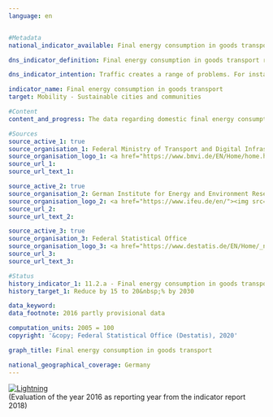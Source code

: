 ```yaml
---                   
language: en                   


#Metadata                   
national_indicator_available: Final energy consumption in goods transport                   

dns_indicator_definition: Final energy consumption in goods transport represents the energy consumption for the carriage of goods within Germany via inland shipping, by rail and by road.<sub> Text from the Indicator Report 2018</sub>                   

dns_indicator_intention: Traffic creates a range of problems. For instance, noise and air pollutants impair the quality of life especially in cities, and traffic-related emissions contribute to climate change. The emission of harmful greenhouse gases is closely linked to the energy consumed for transport purposes. Therefore, final energy consumption in goods transport is to be reduced by 15 to 20&nbsp;% by 2030.<sub> Text from the Indicator Report 2018</sub>                   

indicator_name: Final energy consumption in goods transport                   
target: Mobility - Sustainable cities and communities                   

#Content                    
content_and_progress: The data regarding domestic final energy consumption originate from the Transport Emission Model (TREMOD) database at the ifeu (German Institute for Energy and Environmental Research). TREMOD is a model for evaluating traffic emissions. The data include fuel consumption levels within Germany according to the so-called consumption concept, that is, irrespective of the place of fuelling. “Final energy” refers to the part of the energy used directly during transportation, so this excludes conversion losses that arise during production of fuels as well as possible pipeline losses.<br><br>The transport performances in goods transport used to calculate the specific energy consumption in this sector are computed by the ifeu on behalf of the Federal Ministry of Transport and Digital Infrastructure. Road goods transport takes into account transports on lorries with payloads in excess of 3.5 tonnes. However, goods transport by air is not included as it accounts for negligibly small volumes.<br><br>The indicator for final energy consumption in goods transport refers by definition to consumption within Germany. The influence of the German economy’s increasingly international links in the context of globalisation are reflected only to an insufficient degree. As a result, transport flows and the associated energy consumption that arises due to German exports and imports are not included.<br><br>In addition to energy consumption, energy efficiency, i.e. energy consumption per tonne-kilometre, is also presented. The number of tonne-kilometres provides information about the extent to which transport intensity, or the distance per transported tonne, changes.<br><br>Contrary to the targeted goal of the Federal Government, final energy consumption for the carriage of goods in 2016 increased by 10.0&nbsp;% compared to 2005. This sharp increase can be attributed primarily to goods transport by road. Final energy consumption for road goods transport increased during this period by 12.2&nbsp;%, while consumption for rail and inland waterways transport was considerably reduced (– 8.5% and – 17.8% respectively).<br><br>During the same period, the goods transport performance increased by 12.9&nbsp;%. With similar energy consumption in 2005 and 2016, efficiency increased markedly by 2.5&nbsp;% during this period.<br><br>During the financial and economic crisis of 2009, price-adjusted gross value added in manufacturing suffered a particularly sharp decline of nearly 20&nbsp;%. This heavy loss affected the transport sector in particular, which reacts directly to increases and decreases in the production of goods. The resulting lower utilisation of transport capacity explains the slight increase in average energy consumption per tonne-kilometre, despite the fact that overall energy consumption fell sharply during the crisis years.<br><br>Besides the presumably short-term consequences of the financial and economic crisis of 2009, a number of long-term factors also influenced the development of final energy consumption in goods transport during the review period between 2005 and 2016. For instance, the number of production steps per company has decreased, something that is normally associated with greater transport volumes because companies procure more intermediate goods from domestic and international suppliers. Furthermore, the average distance between the production location for the goods and their place of use increased, which also caused transport volumes to increase. These effects are countered by a shift in the demand structure towards less material-intensive goods (e. g. an increasing demand for services). The resulting change in the composition of the volume of goods dampened the increase in transport-related energy consumption.<sub> Text from the Indicator Report 2018</sub>                   

#Sources
source_active_1: true                           
source_organisation_1: Federal Ministry of Transport and Digital Infrastructure                           
source_organisation_logo_1: <a href="https://www.bmvi.de/EN/Home/home.html"><img src="https://g205sdgs.github.io/sdg-indicators/public/logosEn/bmvi.png" alt="Logo BMVI" title="Click here to visit the homepage of the organization" /></a>                           
source_url_1:                            
source_url_text_1:                            

source_active_2: true                           
source_organisation_2: German Institute for Energy and Environment Research                           
source_organisation_logo_2: <a href="https://www.ifeu.de/en/"><img src="https://g205sdgs.github.io/sdg-indicators/public/logosEn/ifeu.png" alt="Logo IFEU" title="Click here to visit the homepage of the organization" /></a>                           
source_url_2:                            
source_url_text_2:                            

source_active_3: true                           
source_organisation_3: Federal Statistical Office                           
source_organisation_logo_3: <a href="https://www.destatis.de/EN/Home/_node.html"><img src="https://g205sdgs.github.io/sdg-indicators/public/logosEn/destatis.png" alt="Logo Destatis" title="Click here to visit the homepage of the organization" /></a>                           
source_url_3:                            
source_url_text_3:                            

#Status                   
history_indicator_1: 11.2.a - Final energy consumption in goods transport                   
history_target_1: Reduce by 15 to 20&nbsp;% by 2030

data_keyword:                    
data_footnote: 2016 partly provisional data                   

computation_units: 2005 = 100                   
copyright: '&copy; Federal Statistical Office (Destatis), 2020'                   

graph_title: Final energy consumption in goods transport                   

national_geographical_coverage: Germany                   
---
```

<div>                           
  <div class="my-header">                           
    <a href="https://sustainabledevelopment-deutschland.github.io/en/status/"><img src="https://g205sdgs.github.io/sdg-indicators/public/Wettersymbole/Blitz.png" title="The indicator is not moving in the right direction so that the gap to the target value is widening" alt="Lightning" />                           
    </a>                           
  </div>
  <div class="my-header-note">
    <span>(Evaluation of the year 2016 as reporting year from the indicator report 2018)</span>
  </div>                           
</div>
